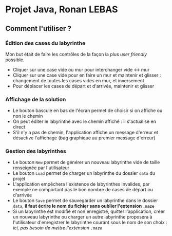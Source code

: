 # Projet Java, Ronan LEBAS
## Comment l'utiliser ?
### Édition des cases du labyrinthe
Mon but était de faire les contrôles de la façon la plus *user friendly* possible.  
* Cliquer sur une case vide ou mur pour interchanger vide <-> mur
* Cliquer sur une case vide pour en faire un mur et maintenir et glisser : changement de toutes les cases vides en mur, et inversement
* Pour déplacer les cases de départ et d'arrivée, maintenir et glisser
### Affichage de la solution
* Le bouton bascule en bas de l'écran permet de choisir si on affiche ou non le chemin
* On peut éditer le labyrinthe avec le chemin affiché : il s'actualise en direct
* S'il n'y a pas de chemin, l'application affiche un message d'erreur et désactive l'affichage (bug graphique au premier message d'erreur)
### Gestion des labyrinthes
* Le bouton `New` permet de générer un nouveau labyrinthe vide de taille renseignée par l'utilisateur
* Le bouton `Load` permet de charger un labyrinthe du dossier `data` du projet
* L'application empêchera l'existence de labyrinthes invalides, par exemple ne comportant pas le bon nombre de cases de départ ou d'arrivée
* Le bouton `Save` permet de sauvegarder un labyrinthe dans le dossier `data`, **il faut écrire le nom du fichier sans oublier l'extension `.maze`**
* Si un labyrinthe est modifié et non enregistré, quitter l'application, créer un nouveau labyrinthe ou charger un autre labyrinthe proposera à l'utilisateur d'enregistrer le labyrinthe courant sous le nom de son choix : *ici, pas besoin de mettre l'extension `.maze`*